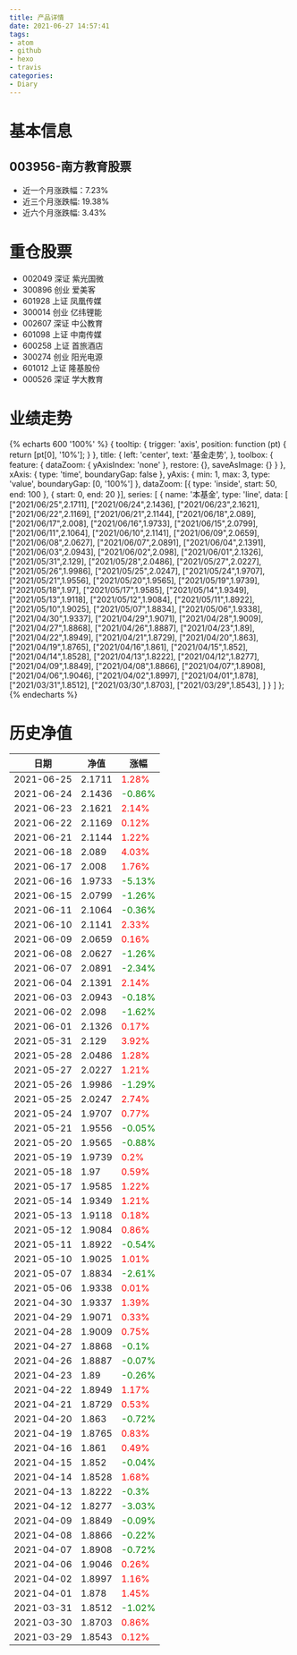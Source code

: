 ```yaml
---
title: 产品详情
date: 2021-06-27 14:57:41
tags:
- atom
- github
- hexo
- travis
categories:
- Diary
---
```


# 基本信息
## 003956-南方教育股票
- 近一个月涨跌幅：7.23%
- 近三个月涨跌幅: 19.38%
- 近六个月涨跌幅: 3.43%

# 重仓股票
- 002049 深证 紫光国微
- 300896 创业 爱美客
- 601928 上证 凤凰传媒
- 300014 创业 亿纬锂能
- 002607 深证 中公教育
- 601098 上证 中南传媒
- 600258 上证 首旅酒店
- 300274 创业 阳光电源
- 601012 上证 隆基股份
- 000526 深证 学大教育
# 业绩走势

{% echarts 600 '100%' %}
{
  tooltip: {
        trigger: 'axis',
        position: function (pt) {
            return [pt[0], '10%'];
        }
    },
    title: {
        left: 'center',
        text: '基金走势',
    },
    toolbox: {
        feature: {
            dataZoom: {
                yAxisIndex: 'none'
            },
            restore: {},
            saveAsImage: {}
        }
    },
    xAxis: {
        type: 'time',
        boundaryGap: false
    },
    yAxis: {
        min: 1,
        max: 3,
        type: 'value',
        boundaryGap: [0, '100%']
    },
    dataZoom: [{
        type: 'inside',
        start: 50,
        end: 100
    }, {
        start: 0,
        end: 20
    }],
    series: [
        {
            name: '本基金',
            type: 'line',
            data: [
["2021/06/25",2.1711],
["2021/06/24",2.1436],
["2021/06/23",2.1621],
["2021/06/22",2.1169],
["2021/06/21",2.1144],
["2021/06/18",2.089],
["2021/06/17",2.008],
["2021/06/16",1.9733],
["2021/06/15",2.0799],
["2021/06/11",2.1064],
["2021/06/10",2.1141],
["2021/06/09",2.0659],
["2021/06/08",2.0627],
["2021/06/07",2.0891],
["2021/06/04",2.1391],
["2021/06/03",2.0943],
["2021/06/02",2.098],
["2021/06/01",2.1326],
["2021/05/31",2.129],
["2021/05/28",2.0486],
["2021/05/27",2.0227],
["2021/05/26",1.9986],
["2021/05/25",2.0247],
["2021/05/24",1.9707],
["2021/05/21",1.9556],
["2021/05/20",1.9565],
["2021/05/19",1.9739],
["2021/05/18",1.97],
["2021/05/17",1.9585],
["2021/05/14",1.9349],
["2021/05/13",1.9118],
["2021/05/12",1.9084],
["2021/05/11",1.8922],
["2021/05/10",1.9025],
["2021/05/07",1.8834],
["2021/05/06",1.9338],
["2021/04/30",1.9337],
["2021/04/29",1.9071],
["2021/04/28",1.9009],
["2021/04/27",1.8868],
["2021/04/26",1.8887],
["2021/04/23",1.89],
["2021/04/22",1.8949],
["2021/04/21",1.8729],
["2021/04/20",1.863],
["2021/04/19",1.8765],
["2021/04/16",1.861],
["2021/04/15",1.852],
["2021/04/14",1.8528],
["2021/04/13",1.8222],
["2021/04/12",1.8277],
["2021/04/09",1.8849],
["2021/04/08",1.8866],
["2021/04/07",1.8908],
["2021/04/06",1.9046],
["2021/04/02",1.8997],
["2021/04/01",1.878],
["2021/03/31",1.8512],
["2021/03/30",1.8703],
["2021/03/29",1.8543],
]
        }
    ]
};
{% endecharts %}

# 历史净值

| 日期 | 净值 | 涨幅 |
| --- | --- | --- |
|2021-06-25|2.1711|<font color=red>1.28%</font>|
|2021-06-24|2.1436|<font color=green>-0.86%</font>|
|2021-06-23|2.1621|<font color=red>2.14%</font>|
|2021-06-22|2.1169|<font color=red>0.12%</font>|
|2021-06-21|2.1144|<font color=red>1.22%</font>|
|2021-06-18|2.089|<font color=red>4.03%</font>|
|2021-06-17|2.008|<font color=red>1.76%</font>|
|2021-06-16|1.9733|<font color=green>-5.13%</font>|
|2021-06-15|2.0799|<font color=green>-1.26%</font>|
|2021-06-11|2.1064|<font color=green>-0.36%</font>|
|2021-06-10|2.1141|<font color=red>2.33%</font>|
|2021-06-09|2.0659|<font color=red>0.16%</font>|
|2021-06-08|2.0627|<font color=green>-1.26%</font>|
|2021-06-07|2.0891|<font color=green>-2.34%</font>|
|2021-06-04|2.1391|<font color=red>2.14%</font>|
|2021-06-03|2.0943|<font color=green>-0.18%</font>|
|2021-06-02|2.098|<font color=green>-1.62%</font>|
|2021-06-01|2.1326|<font color=red>0.17%</font>|
|2021-05-31|2.129|<font color=red>3.92%</font>|
|2021-05-28|2.0486|<font color=red>1.28%</font>|
|2021-05-27|2.0227|<font color=red>1.21%</font>|
|2021-05-26|1.9986|<font color=green>-1.29%</font>|
|2021-05-25|2.0247|<font color=red>2.74%</font>|
|2021-05-24|1.9707|<font color=red>0.77%</font>|
|2021-05-21|1.9556|<font color=green>-0.05%</font>|
|2021-05-20|1.9565|<font color=green>-0.88%</font>|
|2021-05-19|1.9739|<font color=red>0.2%</font>|
|2021-05-18|1.97|<font color=red>0.59%</font>|
|2021-05-17|1.9585|<font color=red>1.22%</font>|
|2021-05-14|1.9349|<font color=red>1.21%</font>|
|2021-05-13|1.9118|<font color=red>0.18%</font>|
|2021-05-12|1.9084|<font color=red>0.86%</font>|
|2021-05-11|1.8922|<font color=green>-0.54%</font>|
|2021-05-10|1.9025|<font color=red>1.01%</font>|
|2021-05-07|1.8834|<font color=green>-2.61%</font>|
|2021-05-06|1.9338|<font color=red>0.01%</font>|
|2021-04-30|1.9337|<font color=red>1.39%</font>|
|2021-04-29|1.9071|<font color=red>0.33%</font>|
|2021-04-28|1.9009|<font color=red>0.75%</font>|
|2021-04-27|1.8868|<font color=green>-0.1%</font>|
|2021-04-26|1.8887|<font color=green>-0.07%</font>|
|2021-04-23|1.89|<font color=green>-0.26%</font>|
|2021-04-22|1.8949|<font color=red>1.17%</font>|
|2021-04-21|1.8729|<font color=red>0.53%</font>|
|2021-04-20|1.863|<font color=green>-0.72%</font>|
|2021-04-19|1.8765|<font color=red>0.83%</font>|
|2021-04-16|1.861|<font color=red>0.49%</font>|
|2021-04-15|1.852|<font color=green>-0.04%</font>|
|2021-04-14|1.8528|<font color=red>1.68%</font>|
|2021-04-13|1.8222|<font color=green>-0.3%</font>|
|2021-04-12|1.8277|<font color=green>-3.03%</font>|
|2021-04-09|1.8849|<font color=green>-0.09%</font>|
|2021-04-08|1.8866|<font color=green>-0.22%</font>|
|2021-04-07|1.8908|<font color=green>-0.72%</font>|
|2021-04-06|1.9046|<font color=red>0.26%</font>|
|2021-04-02|1.8997|<font color=red>1.16%</font>|
|2021-04-01|1.878|<font color=red>1.45%</font>|
|2021-03-31|1.8512|<font color=green>-1.02%</font>|
|2021-03-30|1.8703|<font color=red>0.86%</font>|
|2021-03-29|1.8543|<font color=red>0.12%</font>|
